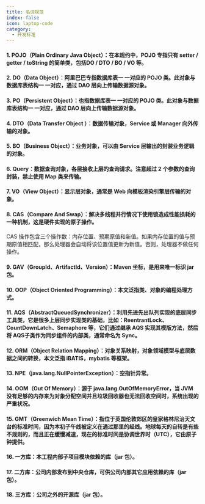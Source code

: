 ```yaml
---
title: 名词规范
index: false
icon: laptop-code
category:
  - 开发标准
---
```


#### 1. POJO（Plain Ordinary Java Object）：在本规约中，POJO 专指只有 setter / getter / toString 的简单类，包括DO / DTO / BO / VO 等。
#### 2. DO（Data Object）：阿里巴巴专指数据库表一 一对应的 POJO 类。此对象与数据库表结构一 一对应，通过 DAO 层向上传输数据源对象。 
#### 3. PO（Persistent Object）：也指数据库表一 一对应的 POJO 类。此对象与数据库表结构一 一对应，通过 DAO 层向上传输数据源对象。 
#### 4. DTO（Data Transfer Object ）：数据传输对象，Service 或 Manager 向外传输的对象。 
#### 5. BO（Business Object）：业务对象，可以由 Service 层输出的封装业务逻辑的对象。 
#### 6. Query：数据查询对象，各层接收上层的查询请求。注意超过 2 个参数的查询封装，禁止使用 Map 类来传输。 
#### 7. VO（View Object）：显示层对象，通常是 Web 向模板渲染引擎层传输的对象。 
#### 8. CAS（Compare And Swap）：解决多线程并行情况下使用锁造成性能损耗的一种机制，这是硬件实现的原子操作。
CAS 操作包含三个操作数：内存位置、预期原值和新值。如果内存位置的值与预期原值相匹配，那么处理器会自动将该位置值更新为新值。否则，处理器不做任何操作。 
#### 9. GAV（GroupId、ArtifactId、Version）：Maven 坐标，是用来唯一标识 jar 包。
#### 10. OOP（Object Oriented Programming）：本文泛指类、对象的编程处理方式。
#### 11. AQS（AbstractQueuedSynchronizer）：利用先进先出队列实现的底层同步工具类，它是很多上层同步实现类的基础，比如：ReentrantLock、CountDownLatch、Semaphore 等，它们通过继承 AQS 实现其模版方法，然后将 AQS子类作为同步组件的内部类，通常命名为 Sync。 
#### 12. ORM（Object Relation Mapping）：对象关系映射，对象领域模型与底层数据之间的转换，本文泛指 iBATIS，mybatis 等框架。 
#### 13. NPE（java.lang.NullPointerException）：空指针异常。
#### 14. OOM（Out Of Memory）：源于 java.lang.OutOfMemoryError，当 JVM 没有足够的内存来为对象分配空间并且垃圾回收器也无法回收空间时，系统出现的严重状况。 
#### 15. GMT（Greenwich Mean Time）：指位于英国伦敦郊区的皇家格林尼治天文台的标准时间，因为本初子午线被定义在通过那里的经线。地球每天的自转是有些不规则的，而且正在缓慢减速，现在的标准时间是协调世界时（UTC），它由原子钟提供。
#### 16. 一方库：本工程内部子项目模块依赖的库（jar 包）。
#### 17. 二方库：公司内部发布到中央仓库，可供公司内部其它应用依赖的库（jar 包）。
#### 18. 三方库：公司之外的开源库（jar 包）。
    